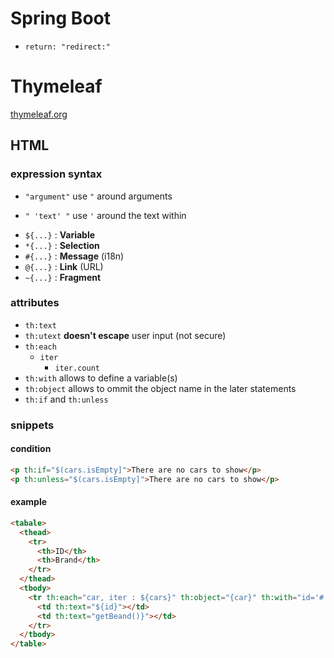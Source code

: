 # Spring Boot

* `return: "redirect:"`

# Thymeleaf

[thymeleaf.org](https://www.thymeleaf.org/doc/articles/standarddialect5minutes.html)

## HTML

### expression syntax

* `"argument"` use `"` around arguments
+ `" 'text' "` use `'` around the text within

* `${...}` : **Variable**
* `*{...}` : **Selection**
* `#{...}` : **Message** (i18n)
* `@{...}` : **Link** (URL)
* `~{...}` : **Fragment**

### attributes

* `th:text`
* `th:utext` **doesn't escape** user input (not secure)
* `th:each`
  * `iter`
    * `iter.count`
* `th:with` allows to define a variable(s)
* `th:object` allows to ommit the object name in the later statements
* `th:if` and `th:unless`

### snippets

#### condition

```html
<p th:if="$(cars.isEmpty]">There are no cars to show</p>
<p th:unless="$(cars.isEmpty]">There are no cars to show</p>
```

#### example

```html
<tabale>
  <thead>
    <tr>
      <th>ID</th>
      <th>Brand</th>
    </tr>
  </thead>
  <tbody>
    <tr th:each="car, iter : ${cars}" th:object="{car}" th:with="id='#'+${iter.count}">
      <td th:text="${id}"></td>
      <td th:text="getBeand()}"></td>
    </tr>
  </tbody>
</table>
```
